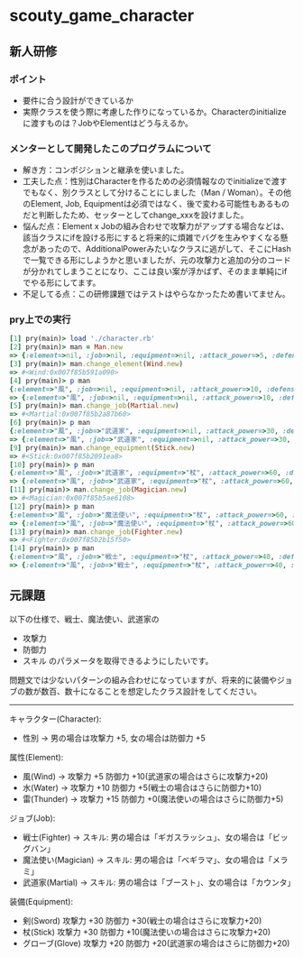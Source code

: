 # scouty_game_character

## 新人研修

### ポイント
- 要件に合う設計ができているか
- 実際クラスを使う際に考慮した作りになっているか。Characterのinitializeに渡すものは？JobやElementはどう与えるか。

### メンターとして開発したこのプログラムについて
- 解き方：コンポジションと継承を使いました。
- 工夫した点：性別はCharacterを作るための必須情報なのでinitializeで渡すでもなく、別クラスとして分けることにしました（Man / Woman）。その他のElement, Job, Equipmentは必須ではなく、後で変わる可能性もあるものだと判断したため、セッターとしてchange_xxxを設けました。
- 悩んだ点：Element x Jobの組み合わせで攻撃力がアップする場合などは、該当クラスにifを設ける形にすると将来的に煩雑でバグを生みやすくなる懸念があったので、AdditionalPowerみたいなクラスに逃がして、そこにHashで一覧できる形にしようかと思いましたが、元の攻撃力と追加の分のコードが分かれてしまうことになり、ここは良い案が浮かばず、そのまま単純にifでやる形にしてます。
- 不足してる点：この研修課題ではテストはやらなかったため書いてません。

### pry上での実行
```Ruby
[1] pry(main)> load './character.rb'                                                                                                                                              => true
[2] pry(main)> man = Man.new
=> {:element=>nil, :job=>nil, :equipment=>nil, :attack_power=>5, :defense_power=>0, :skill=>""}
[3] pry(main)> man.change_element(Wind.new)
=> #<Wind:0x007f85b591a090>
[4] pry(main)> p man
{:element=>"風", :job=>nil, :equipment=>nil, :attack_power=>10, :defense_power=>10, :skill=>""}
=> {:element=>"風", :job=>nil, :equipment=>nil, :attack_power=>10, :defense_power=>10, :skill=>""}
[5] pry(main)> man.change_job(Martial.new)
=> #<Martial:0x007f85b2a87b60>
[6] pry(main)> p man
{:element=>"風", :job=>"武道家", :equipment=>nil, :attack_power=>30, :defense_power=>10, :skill=>"ブースト"}
=> {:element=>"風", :job=>"武道家", :equipment=>nil, :attack_power=>30, :defense_power=>10, :skill=>"ブースト"}
[9] pry(main)> man.change_equipment(Stick.new)
=> #<Stick:0x007f85b2091ea8>
[10] pry(main)> p man
{:element=>"風", :job=>"武道家", :equipment=>"杖", :attack_power=>60, :defense_power=>20, :skill=>"ブースト"}
=> {:element=>"風", :job=>"武道家", :equipment=>"杖", :attack_power=>60, :defense_power=>20, :skill=>"ブースト"}
[11] pry(main)> man.change_job(Magician.new)
=> #<Magician:0x007f85b5ae6108>
[12] pry(main)> p man
{:element=>"風", :job=>"魔法使い", :equipment=>"杖", :attack_power=>60, :defense_power=>20, :skill=>"ベギラマ"}
=> {:element=>"風", :job=>"魔法使い", :equipment=>"杖", :attack_power=>60, :defense_power=>20, :skill=>"ベギラマ"}
[13] pry(main)> man.change_job(Fighter.new)
=> #<Fighter:0x007f85b2b15f50>
[14] pry(main)> p man
{:element=>"風", :job=>"戦士", :equipment=>"杖", :attack_power=>40, :defense_power=>20, :skill=>"ギガスラッシュ"}
=> {:element=>"風", :job=>"戦士", :equipment=>"杖", :attack_power=>40, :defense_power=>20, :skill=>"ギガスラッシュ"}
```


## 元課題
以下の仕様で、戦士、魔法使い、武道家の
- 攻撃力
- 防御力
- スキル
のパラメータを取得できるようにしたいです。

問題文では少ないパターンの組み合わせになっていますが、将来的に装備やジョブの数が数百、数十になることを想定したクラス設計をしてください。

----

キャラクター(Character):
  - 性別 -> 男の場合は攻撃力 +5, 女の場合は防御力 +5

属性(Element):
  - 風(Wind) -> 攻撃力 +5 防御力 +10(武道家の場合はさらに攻撃力+20)
  - 水(Water) -> 攻撃力 +10 防御力 +5(戦士の場合はさらに防御力+10)
  - 雷(Thunder) -> 攻撃力 +15 防御力 +0(魔法使いの場合はさらに防御力+5)

ジョブ(Job):
  - 戦士(Fighter) → スキル: 男の場合は「ギガスラッシュ」、女の場合は「ビッグバン」
  - 魔法使い(Magician) → スキル: 男の場合は「ベギラマ」、女の場合は「メラミ」
  - 武道家(Martial) → スキル: 男の場合は「ブースト」、女の場合は「カウンタ」

装備(Equipment):
  - 剣(Sword) 攻撃力 +30 防御力 +30(戦士の場合はさらに攻撃力+20)
  - 杖(Stick) 攻撃力 +30 防御力 +10(魔法使いの場合はさらに攻撃力+20)
  - グローブ(Glove) 攻撃力 +20 防御力 +20(武道家の場合はさらに防御力+20)

